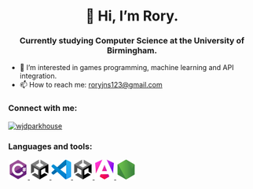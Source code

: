 <h1 align="center">👋 Hi, I’m Rory.</h1>
<h3 align="center">Currently studying Computer Science at the University of Birmingham.</h3>

- 👀 I’m interested in games programming, machine learning and API integration.
- 📫 How to reach me: roryjns123@gmail.com

<h3 align="left">Connect with me:</h3>
<p align="left">
<a href="https://www.linkedin.com/in/rory-simpson" target="blank"><img align="center" src="https://raw.githubusercontent.com/rahuldkjain/github-profile-readme-generator/master/src/images/icons/Social/linked-in-alt.svg" alt="wjdparkhouse" height="30" width="40" /></a>

<h3 align="left">Languages and tools:</h3>
  <a href="https://dotnet.microsoft.com/en-us/languages/csharp#:~:text=C%23%20is%20a%20modern%2C%20innovative,5%20programming%20languages%20on%20GitHub." target="_blank" rel="noreferrer">
    <img src="https://github.com/devicons/devicon/blob/master/icons/csharp/csharp-original.svg" alt="c sharp" width="40" height="40"/>
  </a>
  <a href="https://unity.com" target="_blank" rel="noreferrer">
    <img src="https://github.com/devicons/devicon/blob/master/icons/unity/unity-original.svg" alt="unity" width="40" height="40"/>
  </a>
  <a href="https://code.visualstudio.com/" target="_blank" rel="noreferrer">
    <img src="https://github.com/devicons/devicon/blob/master/icons/vscode/vscode-original.svg" alt="visual studio code" width="40" height="40"/>
  </a>
  <a href="https://unity.com" target="_blank" rel="noreferrer">
    <img src="https://github.com/devicons/devicon/blob/master/icons/unity/unity-original.svg" alt="unity" width="40" height="40"/>
  </a>
  <a href="https://angular.dev" target="_blank" rel="noreferrer">
    <img src="https://github.com/devicons/devicon/blob/master/icons/angular/angular-original.svg" alt="angular" width="40" height="40"/>
  </a>
  <a href="https://nodejs.org" target="_blank" rel="noreferrer">
    <img src="https://github.com/devicons/devicon/blob/master/icons/nodejs/nodejs-original.svg" alt="node JS" width="40" height="40"/>
  </a>
<!---
RoryJNS/RoryJNS is a ✨ special ✨ repository because its `README.md` (this file) appears on your GitHub profile.
You can click the Preview link to take a look at your changes.
--->
